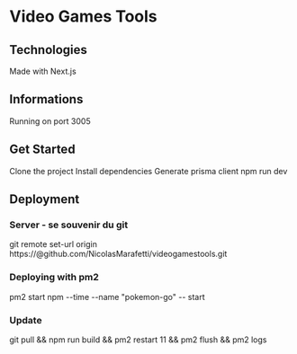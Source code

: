 # Video Games Tools

## Technologies

Made with Next.js

## Informations

Running on port 3005

## Get Started

Clone the project
Install dependencies
Generate prisma client
npm run dev

## Deployment

### Server - se souvenir du git

git remote set-url origin https://<token>@github.com/NicolasMarafetti/videogamestools.git

### Deploying with pm2

pm2 start npm --time --name "pokemon-go" -- start

### Update

git pull && npm run build && pm2 restart 11 && pm2 flush && pm2 logs
